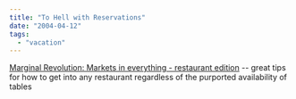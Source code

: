 ```yaml
---
title: "To Hell with Reservations"
date: "2004-04-12"
tags: 
  - "vacation"
---
```


[Marginal Revolution: Markets in everything - restaurant edition](http://www.marginalrevolution.com/marginalrevolution/2004/04/markets_in_ever_2.html "Marginal Revolution: Markets in everything - restaurant edition") -- great tips for how to get into any restaurant regardless of the purported availability of tables
